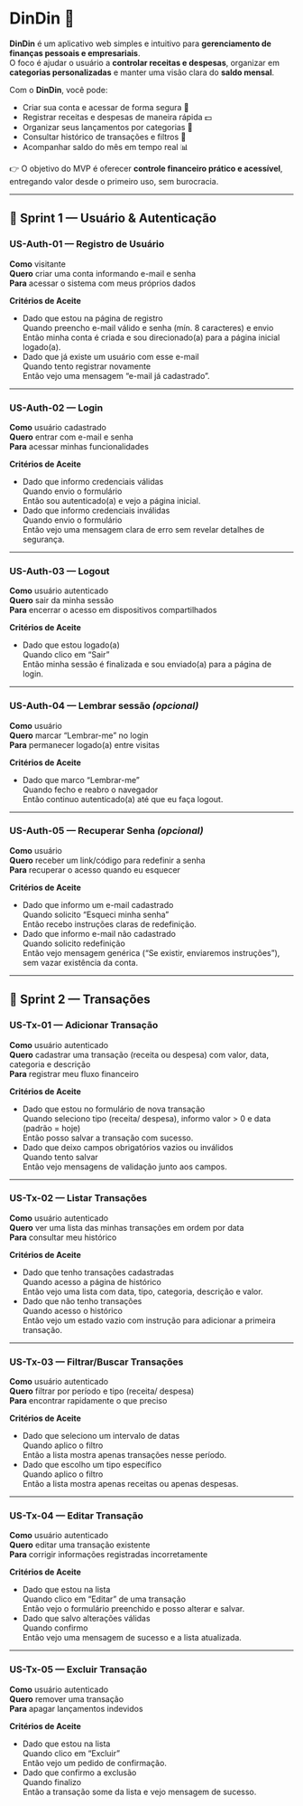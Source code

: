 # DinDin 💸

**DinDin** é um aplicativo web simples e intuitivo para **gerenciamento de finanças pessoais e empresariais**.  
O foco é ajudar o usuário a **controlar receitas e despesas**, organizar em **categorias personalizadas** e manter uma visão clara do **saldo mensal**.

Com o **DinDin**, você pode:
- Criar sua conta e acessar de forma segura 🔐  
- Registrar receitas e despesas de maneira rápida 💵  
- Organizar seus lançamentos por categorias 📂  
- Consultar histórico de transações e filtros 🔎  
- Acompanhar saldo do mês em tempo real 📊  

👉 O objetivo do MVP é oferecer **controle financeiro prático e acessível**, entregando valor desde o primeiro uso, sem burocracia.

---

## 📌 Sprint 1 — Usuário & Autenticação

### US-Auth-01 — Registro de Usuário
**Como** visitante  
**Quero** criar uma conta informando e-mail e senha  
**Para** acessar o sistema com meus próprios dados  

**Critérios de Aceite**
- Dado que estou na página de registro  
  Quando preencho e-mail válido e senha (mín. 8 caracteres) e envio  
  Então minha conta é criada e sou direcionado(a) para a página inicial logado(a).  
- Dado que já existe um usuário com esse e-mail  
  Quando tento registrar novamente  
  Então vejo uma mensagem “e-mail já cadastrado”.  

---

### US-Auth-02 — Login
**Como** usuário cadastrado  
**Quero** entrar com e-mail e senha  
**Para** acessar minhas funcionalidades  

**Critérios de Aceite**
- Dado que informo credenciais válidas  
  Quando envio o formulário  
  Então sou autenticado(a) e vejo a página inicial.  
- Dado que informo credenciais inválidas  
  Quando envio o formulário  
  Então vejo uma mensagem clara de erro sem revelar detalhes de segurança.  

---

### US-Auth-03 — Logout
**Como** usuário autenticado  
**Quero** sair da minha sessão  
**Para** encerrar o acesso em dispositivos compartilhados  

**Critérios de Aceite**
- Dado que estou logado(a)  
  Quando clico em “Sair”  
  Então minha sessão é finalizada e sou enviado(a) para a página de login.  

---

### US-Auth-04 — Lembrar sessão *(opcional)*
**Como** usuário  
**Quero** marcar “Lembrar-me” no login  
**Para** permanecer logado(a) entre visitas  

**Critérios de Aceite**
- Dado que marco “Lembrar-me”  
  Quando fecho e reabro o navegador  
  Então continuo autenticado(a) até que eu faça logout.  

---

### US-Auth-05 — Recuperar Senha *(opcional)*
**Como** usuário  
**Quero** receber um link/código para redefinir a senha  
**Para** recuperar o acesso quando eu esquecer  

**Critérios de Aceite**
- Dado que informo um e-mail cadastrado  
  Quando solicito “Esqueci minha senha”  
  Então recebo instruções claras de redefinição.  
- Dado que informo e-mail não cadastrado  
  Quando solicito redefinição  
  Então vejo mensagem genérica (“Se existir, enviaremos instruções”), sem vazar existência da conta.  

---

## 📌 Sprint 2 — Transações

### US-Tx-01 — Adicionar Transação
**Como** usuário autenticado  
**Quero** cadastrar uma transação (receita ou despesa) com valor, data, categoria e descrição  
**Para** registrar meu fluxo financeiro  

**Critérios de Aceite**
- Dado que estou no formulário de nova transação  
  Quando seleciono tipo (receita/ despesa), informo valor > 0 e data (padrão = hoje)  
  Então posso salvar a transação com sucesso.  
- Dado que deixo campos obrigatórios vazios ou inválidos  
  Quando tento salvar  
  Então vejo mensagens de validação junto aos campos.  

---

### US-Tx-02 — Listar Transações
**Como** usuário autenticado  
**Quero** ver uma lista das minhas transações em ordem por data  
**Para** consultar meu histórico  

**Critérios de Aceite**
- Dado que tenho transações cadastradas  
  Quando acesso a página de histórico  
  Então vejo uma lista com data, tipo, categoria, descrição e valor.  
- Dado que não tenho transações  
  Quando acesso o histórico  
  Então vejo um estado vazio com instrução para adicionar a primeira transação.  

---

### US-Tx-03 — Filtrar/Buscar Transações
**Como** usuário autenticado  
**Quero** filtrar por período e tipo (receita/ despesa)  
**Para** encontrar rapidamente o que preciso  

**Critérios de Aceite**
- Dado que seleciono um intervalo de datas  
  Quando aplico o filtro  
  Então a lista mostra apenas transações nesse período.  
- Dado que escolho um tipo específico  
  Quando aplico o filtro  
  Então a lista mostra apenas receitas ou apenas despesas.  

---

### US-Tx-04 — Editar Transação
**Como** usuário autenticado  
**Quero** editar uma transação existente  
**Para** corrigir informações registradas incorretamente  

**Critérios de Aceite**
- Dado que estou na lista  
  Quando clico em “Editar” de uma transação  
  Então vejo o formulário preenchido e posso alterar e salvar.  
- Dado que salvo alterações válidas  
  Quando confirmo  
  Então vejo uma mensagem de sucesso e a lista atualizada.  

---

### US-Tx-05 — Excluir Transação
**Como** usuário autenticado  
**Quero** remover uma transação  
**Para** apagar lançamentos indevidos  

**Critérios de Aceite**
- Dado que estou na lista  
  Quando clico em “Excluir”  
  Então vejo um pedido de confirmação.  
- Dado que confirmo a exclusão  
  Quando finalizo  
  Então a transação some da lista e vejo mensagem de sucesso.  
